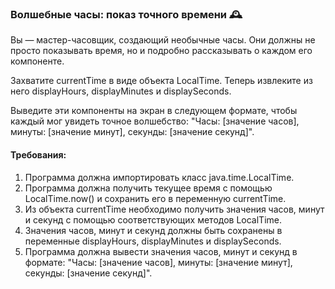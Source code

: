 
### Волшебные часы: показ точного времени 🕰️

Вы — мастер-часовщик, создающий необычные часы. Они должны не просто показывать время, но и подробно рассказывать о каждом его компоненте.

Захватите currentTime в виде объекта LocalTime. Теперь извлеките из него displayHours, displayMinutes и displaySeconds.

Выведите эти компоненты на экран в следующем формате, чтобы каждый мог увидеть точное волшебство: "Часы: [значение часов], минуты: [значение минут], секунды: [значение секунд]".

#### Требования:
1. Программа должна импортировать класс java.time.LocalTime.
2. Программа должна получить текущее время с помощью LocalTime.now() и сохранить его в переменную currentTime.
3. Из объекта currentTime необходимо получить значения часов, минут и секунд с помощью соответствующих методов LocalTime.
4. Значения часов, минут и секунд должны быть сохранены в переменные displayHours, displayMinutes и displaySeconds.
5. Программа должна вывести значения часов, минут и секунд в формате: "Часы: [значение часов], минуты: [значение минут], секунды: [значение секунд]".